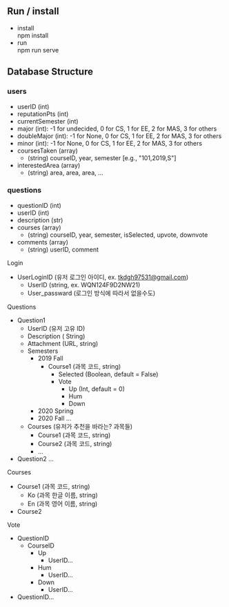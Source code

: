 ## Run / install
- install  
npm install
- run  
npm run serve

## Database Structure

### users
- userID (int)
- reputationPts (int)
- currentSemester (int)
- major (int): -1 for undecided, 0 for CS, 1 for EE, 2 for MAS, 3 for others
- doubleMajor (int): -1 for None, 0 for CS, 1 for EE, 2 for MAS, 3 for others
- minor (int): -1 for None, 0 for CS, 1 for EE, 2 for MAS, 3 for others
- coursesTaken (array)
   - (string) courseID, year, semester [e.g., "101,2019,S"]
- interestedArea (array)
   - (string) area, area, area, ...

### questions
- questionID (int)
- userID (int) 
- description (str)
- courses (array)
   - (string) courseID, year, semester, isSelected, upvote, downvote
- comments (array)
   - (string) userID,  comment


Login 

* UserLoginID (유저 로그인 아이디, ex. tkdgh97531@gmail.com)
  * UserID (string, ex. WQN124F9D2NW21)
  * User_passward (로그인 방식에 따라서 없을수도)



Questions

* Question1
  * UserID (유저 고유 ID)
  * Description ( String)
  * Attachment (URL, string)
  * Semesters
    * 2019 Fall
      * Course1 (과목 코드, string)
        * Selected (Boolean, default = False)
        * Vote
          * Up (Int, default = 0)
          * Hum
          * Down
    * 2020 Spring
    * 2020 Fall ...
  * Courses (유저가 추천을 바라는? 과목들)
    * Course1 (과목 코드, string)
    * Course2 (과목 코드, string)
    * ...
* Question2 ...



Courses

* Course1 (과목 코드, string)
  - Ko (과목 한글 이름, string)
  - En (과목 영어 이름, string)
* Course2



Vote

* QuestionID
  * CourseID
    * Up
      * UserID...
    * Hum
      * UserID...
    * Down
      * UserID...
* QuestionID...

